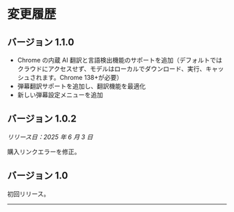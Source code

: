 # 変更履歴

## バージョン 1.1.0

- Chrome の内蔵 AI 翻訳と言語検出機能のサポートを追加（デフォルトではクラウドにアクセスせず、モデルはローカルでダウンロード、実行、キャッシュされます。Chrome 138+が必要）
- 弾幕翻訳サポートを追加し、翻訳機能を最適化
- 新しい弾幕設定メニューを追加

## バージョン 1.0.2

_リリース日：2025 年 6 月 3 日_

購入リンクエラーを修正。

## バージョン 1.0

初回リリース。

---
